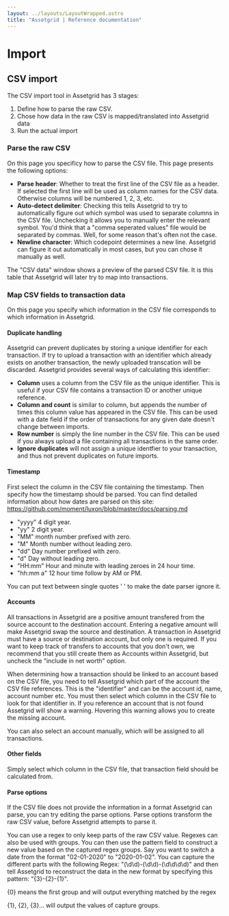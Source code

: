 ```yaml
---
layout: ../layouts/LayoutWrapped.astro
title: "Assetgrid | Reference documentation"
---
```


# Import

## CSV import

The CSV import tool in Assetgrid has 3 stages:
1. Define how to parse the raw CSV.
2. Chose how data in the raw CSV is mapped/translated into Assetgrid data
3. Run the actual import

### Parse the raw CSV
On this page you specificy how to parse the CSV file. This page presents the following options:

* **Parse header**: Whether to treat the first line of the CSV file as a header. If selected the first line will be used as column names for the CSV data. Otherwise columns will be numbered 1, 2, 3, etc.
* **Auto-detect delimiter**: Checking this tells Assetgrid to try to automatically figure out which symbol was used to separate columns in the CSV file. Unchecking it allows you to manually enter the relevant symbol. You'd think that a "comma seperated values" file would be separated by commas. Well, for some reason that's often not the case.
* **Newline character**: Which codepoint determines a new line. Assetgrid can figure it out automatically in most cases, but you can chose it manually as well.

The "CSV data" window shows a preview of the parsed CSV file. It is this table that Assetgrid will later try to map into transactions.

### Map CSV fields to transaction data
On this page you specify which information in the CSV file corresponds to which information in Assetgrid.

#### Duplicate handling
Assetgrid can prevent duplicates by storing a unique identifier for each transaction. If try to upload a transaction with an identifier which already exists on another transaction, the newly uploaded transcation will be discarded. Assetgrid provides several ways of calculating this identifier:

* **Column** uses a column from the CSV file as the unique identifier. This is useful if your CSV file contains a transaction ID or another unique reference.
* **Column and count** is similar to column, but appends the number of times this column value has appeared in the CSV file. This can be used with a date field if the order of transactions for any given date doesn't change between imports.
* **Row number** is simply the line number in the CSV file. This can be used if you always upload a file containing all transactions in the same order.
* **Ignore duplicates** will not assign a unique identfier to your transaction, and thus not prevent duplicates on future imports.

#### Timestamp
First select the column in the CSV file containing the timestamp. Then specify how the timestamp should be parsed. You can find detailed information about how dates are parsed on this site: https://github.com/moment/luxon/blob/master/docs/parsing.md

* "yyyy" 4 digit year.
* "yy" 2 digit year.
* "MM" month number prefixed with zero.
* "M" Month number without leading zero.
* "dd" Day number prefixed with zero.
* "d" Day without leading zero.
* "HH:mm" Hour and minute with leading zeroes in 24 hour time.
* "hh:mm a" 12 hour time follow by AM or PM.

You can put text between single quotes ' ' to make the date parser ignore it.

#### Accounts
All transactions in Assetgrid are a positive amount transfered from the source account to the destination account. Entering a negative amount will make Assetgrid swap the source and destination. A transaction in Assetgrid must have a source or destination account, but only one is required. If you want to keep track of transfers to accounts that you don't own, we recommend that you still create them as Accounts within Assetgrid, but uncheck the "include in net worth" option.

When determining how a transaction should be linked to an account based on the CSV file, you need to tell Assetgrid which part of the account the CSV file references. This is the "identifier" and can be the account id, name, account number etc. You must then select which column in the CSV file to look for that identifier in. If you reference an account that is not found Assetgrid will show a warning. Hovering this warning allows you to create the missing account.

You can also select an account manually, which will be assigned to all transactions.

#### Other fields
Simply select which column in the CSV file, that transaction field should be calculated from.

#### Parse options
If the CSV file does not provide the information in a format Assetgrid can parse, you can try editing the parse options. Parse options transform the raw CSV value, before Assetgrid attempts to parse it.

You can use a regex to only keep parts of the raw CSV value. Regexes can also be used with groups. You can then use the pattern field to construct a new value based on the captured regex groups. Say you want to switch a date from the format "02-01-2020" to "2020-01-02". You can capture the different parts with the following Regex: "(\\d\\d)-(\\d\\d)-(\\d\\d\\d\\d)" and then tell Assetgrid to reconstruct the data in the new format by specifying this pattern: "{3}-{2}-{1}".

{0} means the first group and will output everything matched by the regex

{1}, {2}, {3}&hellip; will output the values of capture groups.